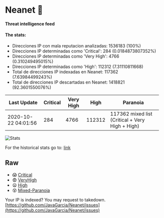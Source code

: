 # Neanet :hocho:
#### Threat intelligence feed
#### The stats:

- Direcciones IP con mala reputacion analizadas: 1536183 (100%)
- Direcciones IP determinadas como 'Critical':  284 (0.0184873807352%)
- Direcciones IP determinadas como 'Very High':  4766 (0.310249495015%)
- Direcciones IP determinadas como 'High':  112312 (7.31110811668)
- Total de direcciones IP indexadas en Neanet:  117362 (7.63984499243%)
- Total de direcciones IP descartadas en Neanet:  1418821 (92.3601550076%)

| Last Update | Critical | Very High | High | Paranoia |
| --- | --- | --- | --- | --- |
| 2020-10-22 04:01:56 | 284 | 4766 | 112312 | 117362 mixed list (Critical + Very High + High)|

![Stats](https://docs.google.com/spreadsheets/d/e/2PACX-1vSnaNMIXVabIpDJjufMlzH7poXnshF3mgd8Is1g9ytUEzVsP5my4Trn8f-xkoLLQ38xpL3HtmUexLo6/pubchart?oid=501124687&format=image)

For the historical stats go to: [link](/stats.csv)
## Raw
- :scream: [Critical](https://raw.githubusercontent.com/JavaGarcia/Neanet/master/blacklists/neanet_critical.txt)
- :fearful: [VeryHigh](https://raw.githubusercontent.com/JavaGarcia/Neanet/master/blacklists/neanet_veryHigh.txtt)
- :frowning: [High](https://raw.githubusercontent.com/JavaGarcia/Neanet/master/blacklists/neanet_high.txt)
- :dizzy_face: [Mixed-Paranoia](https://raw.githubusercontent.com/JavaGarcia/Neanet/master/blacklists/neanet_all.txt)


Your IP is indexed? You may request to takedown. [https://github.com/JavaGarcia/Neanet/issues](https://github.com/JavaGarcia/Neanet/issues)











































































































































































































































































































































































































































































































































































































































































































































































































































































































































































































































































































































































































































































































































































































































































































































































































































